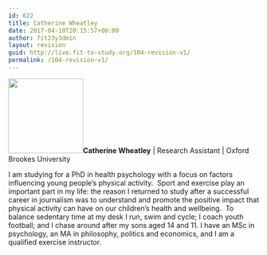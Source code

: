 ```yaml
---
id: 622
title: Catherine Wheatley
date: 2017-04-10T20:15:57+00:00
author: fit23y3dmin
layout: revision
guid: http://live.fit-to-study.org/104-revision-v1/
permalink: /104-revision-v1/
---
```

**<img class="alignleft wp-image-596 size-thumbnail" src="https://i2.wp.com/live.fit-to-study.org/wp-content/uploads/2017/04/catherine_wheatley_on.jpg?resize=150%2C150" alt="" width="150" height="150" srcset="https://i1.wp.com/www.fit-to-study.org/wp-content/uploads/2017/04/catherine_wheatley_on.jpg?resize=150%2C150&ssl=1 150w, https://i1.wp.com/www.fit-to-study.org/wp-content/uploads/2017/04/catherine_wheatley_on.jpg?resize=300%2C300&ssl=1 300w, https://i1.wp.com/www.fit-to-study.org/wp-content/uploads/2017/04/catherine_wheatley_on.jpg?w=400&ssl=1 400w" sizes="(max-width: 150px) 100vw, 150px" data-recalc-dims="1" />Catherine Wheatley** | Research Assistant | Oxford Brookes University

I am studying for a PhD in health psychology with a focus on factors influencing young people’s physical activity.  Sport and exercise play an important part in my life: the reason I returned to study after a successful career in journalism was to understand and promote the positive impact that physical activity can have on our children’s health and wellbeing.  To balance sedentary time at my desk I run, swim and cycle; I coach youth football; and I chase around after my sons aged 14 and 11. I have an MSc in psychology, an MA in philosophy, politics and economics, and I am a qualified exercise instructor.

&nbsp;